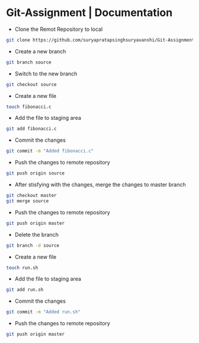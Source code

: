 # Git-Assignment | Documentation
- Clone the Remot Repository to local
```bash
git clone https://github.com/suryapratapsinghsuryavanshi/Git-Assignment.git
```

- Create a new branch
```bash
git branch source
```

- Switch to the new branch
```bash
git checkout source
```

- Create a new file
```bash
touch fibonacci.c
```

- Add the file to staging area
```bash
git add fibonacci.c
```

- Commit the changes
```bash
git commit -m "Added fibonacci.c"
```

- Push the changes to remote repository
```bash
git push origin source
```

- After stisfying with the changes, merge the changes to master branch
```bash
git checkout master
git merge source
```

- Push the changes to remote repository
```bash
git push origin master
```

- Delete the branch
```bash
git branch -d source
```

- Create a new file
```bash
touch run.sh
```

- Add the file to staging area
```bash
git add run.sh
```

- Commit the changes
```bash
git commit -m "Added run.sh"
```

- Push the changes to remote repository
```bash
git push origin master
```
